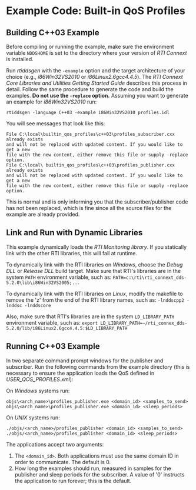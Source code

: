 # Example Code: Built-in QoS Profiles

## Building C++03 Example
Before compiling or running the example, make sure the environment variable
`NDDSHOME` is set to the directory where your version of *RTI Connext* is
installed.

Run *rtiddsgen* with the `-example` option and the target architecture of your
choice (e.g., *i86Win32VS2010* or *i86Linux2.6gcc4.4.5*). The *RTI Connext Core
Libraries and Utilities Getting Started Guide* describes this process in detail.
Follow the same procedure to generate the code and build the examples. **Do not
use the `-replace` option.** Assuming you want to generate an example for
*i86Win32VS2010* run:
```
rtiddsgen -language C++03 -example i86Win32VS2010 profiles.idl
```

You will see messages that look like this:
```
File C:\local\builtin_qos_profiles\c++03\profiles_subscriber.cxx already exists
and will not be replaced with updated content. If you would like to get a new
file with the new content, either remove this file or supply -replace option.
File C:\local\ builtin_qos_profiles\c++03\profiles_publisher.cxx already exists
and will not be replaced with updated content. If you would like to get a new
file with the new content, either remove this file or supply -replace option.
```

This is normal and is only informing you that the subscriber/publisher code has
not been replaced, which is fine since all the source files for the example are
already provided.

## Link and Run with Dynamic Libraries
This example dynamically loads the *RTI Monitoring library*. If you statically
link with the other RTI libraries, this will fail at runtime.

To dynamically link with the RTI libraries on *Windows*, choose the *Debug DLL*
or *Release DLL* build target. Make sure that RTI's libraries are in the system
`PATH` environment variable, such as:
`PATH=c:\rti\rti_connext_dds-5.2.0\lib\i86Win32VS2005;...`

To dynamically link with the RTI libraries on *Linux*, modify the makefile to
remove the 'z' from the end of the RTI library names, such as:
`-lnddscpp2 -lnddsc -lnddscore`

Also, make sure that RTI's libraries are in the system `LD_LIBRARY_PATH`
environment variable, such as:
`export LD_LIBRARY_PATH=~/rti_connex_dds-5.2.0/lib/i86Linux2.6gcc4.4.5:$LD_LIBRARY_PATH`

## Running C++03 Example
In two separate command prompt windows for the publisher and subscriber. Run
the following commands from the example directory (this is necessary to ensure
the application loads the QoS defined in *USER_QOS_PROFILES.xml*):

On *Windows* systems run:
```
objs\<arch_name>\profiles_publisher.exe <domain_id> <samples_to_send>
objs\<arch_name>\profiles_publisher.exe <domain_id> <sleep_periods>
```

On *UNIX* systems run:
```
./objs/<arch_name>/profiles_publisher <domain_id> <samples_to_send>
./objs/<arch_name>/profiles_publisher <domain_id> <sleep_periods>
```

The applications accept two arguments:

1. The `<domain_id>`. Both applications must use the same domain ID in order to
communicate. The default is 0.
2. How long the examples should run, measured in samples for the publisher
and sleep periods for the subscriber. A value of '0' instructs the
application to run forever; this is the default.
